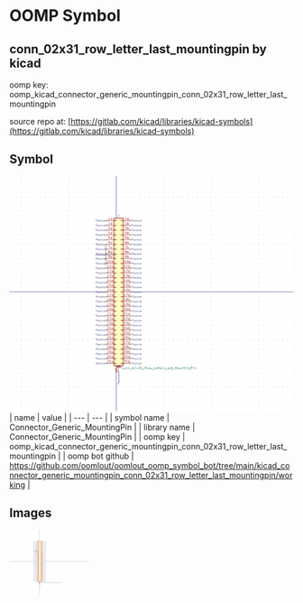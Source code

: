 # OOMP Symbol  
## conn_02x31_row_letter_last_mountingpin  by kicad  
  
oomp key: oomp_kicad_connector_generic_mountingpin_conn_02x31_row_letter_last_mountingpin  
  
source repo at: [https://gitlab.com/kicad/libraries/kicad-symbols](https://gitlab.com/kicad/libraries/kicad-symbols)  
## Symbol  
  
[![working.png](working_600.png)](working.png)  
| name | value | 
| --- | --- | 
| symbol name | Connector_Generic_MountingPin | 
| library name | Connector_Generic_MountingPin | 
| oomp key | oomp_kicad_connector_generic_mountingpin_conn_02x31_row_letter_last_mountingpin | 
| oomp bot github | https://github.com/oomlout/oomlout_oomp_symbol_bot/tree/main/kicad_connector_generic_mountingpin_conn_02x31_row_letter_last_mountingpin/working | 
## Images  
  
[![working.png](working_140.png)](working.png)  
